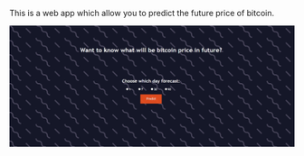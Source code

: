 This is a web app which allow you to predict the future price of bitcoin.

![alt text](https://github.com/itsravneet/Bitcoin-Price-Prediction/blob/main/images/ss1.png?raw=true)

